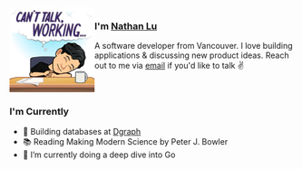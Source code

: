 <img align="left" width="150" height="150" alt="Nathan Lu" src="images/avatar.png"/>

### I'm [Nathan Lu](https://nathanlu.ca/)

A software developer from Vancouver. I love building applications & discussing new product ideas. Reach out to me via [email](mailto:nathanluyg@gmail.com) if you'd like to talk ✌️
<br/><br/><br/>

### I'm Currently

- 📱 Building databases at [Dgraph](https://dgraph.io)
- 📚 Reading Making Modern Science by Peter J. Bowler
- 🌱 I’m currently doing a deep dive into Go

